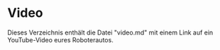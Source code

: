 Video
====

Dieses Verzeichnis enthält die Datei "video.md" mit einem Link auf ein YouTube-Video eures Roboterautos.